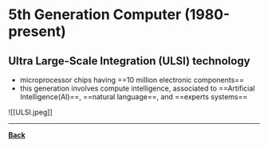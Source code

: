 # 5th Generation Computer (1980-present)
## Ultra Large-Scale Integration (ULSI) technology
- microprocessor chips having ==10 million electronic components==
- this generation involves compute intelligence, associated to ==Artificial Intelligence(AI)==, ==natural language==, and ==experts systems==

![[ULSI.jpeg]]


---
**[Back](STintro.md)**